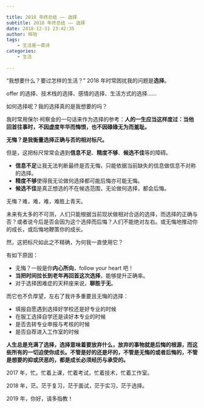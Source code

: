 ```yaml
---

title: 2018 年终总结 —— 选择
subtitle: 2018 年终总结 —— 选择
date: 2018-12-31 23:42:35
author: 辉哈
tags:
	- 生活是一首诗
categories: 
	- 生活
	
---
```



“我想要什么？要过怎样的生活？” 2018 年时常困扰我的问题是**选择**。

offer 的选择、技术栈的选择、感情的选择、生活方式的选择......

如何选择呢？我的选择真的是我想要的吗？

<!-- more -->

我时常用保尔·柯察金的一句话来作为选择的参考：**人的一生应当这样度过：当他回首往事时，不因虚度年华而悔恨，也不因碌碌无为而羞耻。**

**无悔？是我衡量选择正确与否的相对标尺。**

但是，这把标尺常常会遇到**信息不足**、**精度不够**、**候选不佳**等的障碍。

* **信息不足**让我无法判断最终是否无悔，只能依据当前缺失的信息做信息不对称的选择。
* **精度不够**使得我无论做何选择都可能后悔亦可能无悔。
* **候选不佳**是真正想选的不在候选范围，无论做何选择，都会后悔。

无悔？难，难，难，难胜上青天。

未来有太多的不可测，人们只能根据当前现状做相对合适的选择，而选择的正确与否？或者说今后是否会因为这个选择而后悔？人们不能绝对左右。或无悔地推动你的成长，或后悔地鞭策你的成长。

然，这把标尺如此之不精确，为何我一直使用它？

有如下原因：

* 无悔？一般是你**内心所向**，follow your heart 吧！
* **当把时间拉长到老年再回首这次选择**，能够提升正确率。
* 对于选择困难症的天秤座来说，**聊胜于无**。

而它也不负厚望，左右了我许多重要且无悔的选择：

* 填报自愿遇到选择好学校还是好专业的时候
* 在服工选择自学还是读好本专业的时候
* 是否去转专业申报与考核的时候
* 是否自荐进入工作室的时候

**人生总是充满了选择，选择意味着要放弃什么，放弃的事物就是后悔的根源，而这些所有的一切迫使你成长。不管是好的还是坏的，不管是无悔的或者后悔的，不管是想要的抑或厌恶的，都是成长必须经历与承受的。**

2017 年，忙。忙着上课，忙着考试，忙着技术，忙着工作室。

2018 年，茫。茫于复习，茫于面试，茫于实习，茫于选择。

2019 年，你好，请多指教！